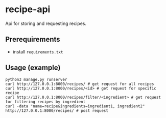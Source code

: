 # recipe-api

Api for storing and requesting recipes.

## Prerequirements

- install `requirements.txt`

## Usage (example)

```
python3 manage.py runserver
curl http://127.0.0.1:8000/recipes/ # get request for all recipes
curl http://127.0.0.1:8000/recipes/<id> # get request for specific recipe
curl http://127.0.0.1:8000/recipes/filter/<ingredient> # get request for filtering recipes by ingredient
curl -data "name=recipe&ingredients=ingredient1, ingredient2" http://127.0.0.1:8000/recipes/ # post request
